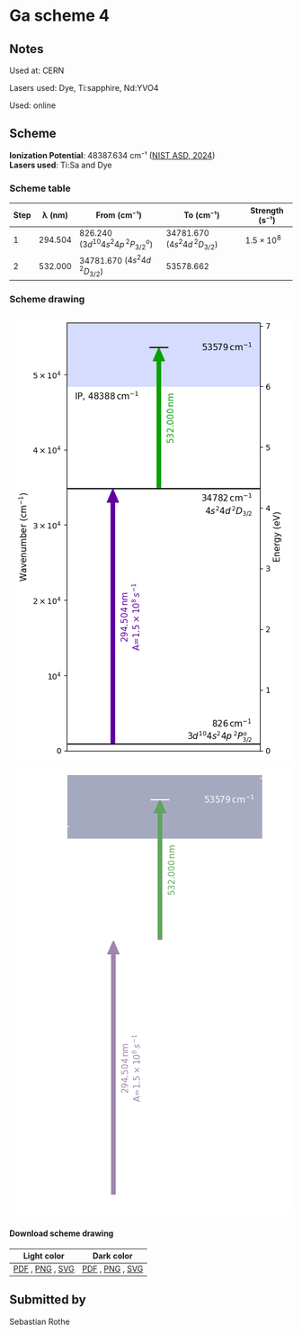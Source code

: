 # Ga scheme 4

## Notes

Used at: CERN

Lasers used: Dye, Ti:sapphire, Nd:YVO4

Used: online





## Scheme

**Ionization Potential**: 48387.634 cm⁻¹ ([NIST ASD, 2024](https://www.nist.gov/pml/atomic-spectra-database))  
**Lasers used**: Ti:Sa and Dye

### Scheme table

| Step | λ (nm)  |                 From (cm⁻¹)                  |              To (cm⁻¹)              |   Strength (s⁻¹)    |
| ---- | ------- | -------------------------------------------- | ----------------------------------- | ------------------- |
| 1    | 294.504 | 826.240 ($3d^{10}4s^{2}4p\,^{2}P^{o}_{3/2}$) | 34781.670 ($4s^{2}4d\,^{2}D_{3/2}$) | $1.5 \times 10^{8}$ |
| 2    | 532.000 | 34781.670 ($4s^{2}4d\,^{2}D_{3/2}$)          | 53578.662                           |                     |


### Scheme drawing

![ga scheme, light mode](ga-004/ga-004-light.png#only-light)
![ga scheme, dark mode](ga-004/ga-004-dark-web.png#only-dark)

#### Download scheme drawing

|                                            Light color                                            |                                           Dark color                                           |
| ------------------------------------------------------------------------------------------------- | ---------------------------------------------------------------------------------------------- |
| [PDF](ga-004/ga-004-light.pdf) , [PNG](ga-004/ga-004-light.png) , [SVG](ga-004/ga-004-light.svg)  | [PDF](ga-004/ga-004-dark.pdf) , [PNG](ga-004/ga-004-dark.png) , [SVG](ga-004/ga-004-dark.svg)  |


## Submitted by

Sebastian Rothe

